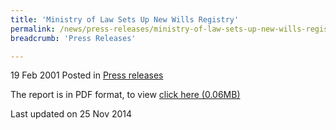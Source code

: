 ```yaml
---
title: 'Ministry of Law Sets Up New Wills Registry'
permalink: /news/press-releases/ministry-of-law-sets-up-new-wills-registry/
breadcrumb: 'Press Releases'

---
```



19 Feb 2001 Posted in [Press releases](/news/press-releases)


The report is in PDF format, to view [click here (0.06MB)](/files/news/press-releases/2001/02/linkclickddc8.pdf)

<p class="right-side-updated">Last updated on 25 Nov 2014</p>
